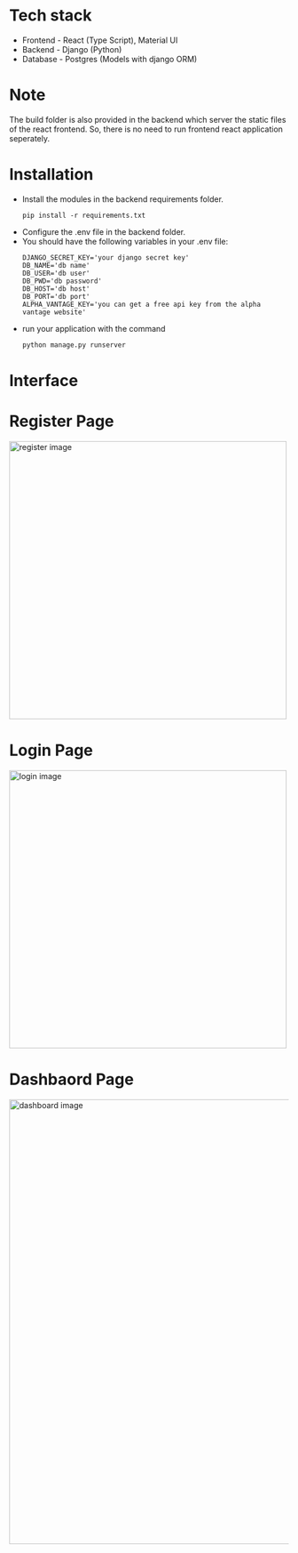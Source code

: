 # Tech stack
- Frontend - React (Type Script), Material UI
- Backend - Django (Python)
- Database - Postgres (Models with django ORM)

# Note

The build folder is also provided in the backend which server the static files of the react frontend. So, there is no need to run frontend react application seperately.

# Installation

- Install the modules in the backend requirements folder.
  ```
  pip install -r requirements.txt
- Configure the .env file in the backend folder.
- You should have the following variables in your .env file:
  ```env
  DJANGO_SECRET_KEY='your django secret key'
  DB_NAME='db name'
  DB_USER='db user'
  DB_PWD='db password'
  DB_HOST='db host'
  DB_PORT='db port'
  ALPHA_VANTAGE_KEY='you can get a free api key from the alpha vantage website'

- run your application with the command
  ```python
  python manage.py runserver
# Interface
# Register Page
<img src="Interface_images/register.png" alt="register image" width="500">

# Login Page
<img src="Interface_images/login.png" alt="login image" width="500">

# Dashbaord Page
<img src="Interface_images/dashboard.png" alt="dashboard image" width="800">
